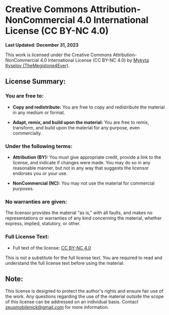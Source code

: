 # Creative Commons Attribution-NonCommercial 4.0 International License (CC BY-NC 4.0)

**Last Updated: December 31, 2023**

This work is licensed under the Creative Commons Attribution-NonCommercial 4.0 International License (CC BY-NC 4.0)
by [Mykyta Kyselov (TheMegistone4Ever)](https://github.com/TheMegistone4Ever).

## License Summary:

### You are free to:

- **Copy and redistribute:** You are free to copy and redistribute the material in any medium or format.

- **Adapt, remix, and build upon the material:** You are free to remix, transform, and build upon the material for any
  purpose, even commercially.

### Under the following terms:

- **Attribution (BY):** You must give appropriate credit, provide a link to the license, and indicate if changes were
  made. You may do so in any reasonable manner, but not in any way that suggests the licensor endorses you or your use.

- **NonCommercial (NC):** You may not use the material for commercial purposes.

### No warranties are given:

The licensor provides the material "as is," with all faults, and makes no representations or warranties of any kind
concerning the material, whether express, implied, statutory, or other.

### Full License Text:

- Full text of the license: [CC BY-NC 4.0](https://creativecommons.org/licenses/by-nc/4.0/legalcode)

This is not a substitute for the full license text. You are required to read and understand the full license text before
using the material.

## Note:

This license is designed to protect the author's rights and ensure fair use of the work. Any questions regarding the use
of the material outside the scope of this license can be addressed on an individual basis.
Contact [zeusmobilenick@gmail.com](mailto:zeusmobilenick@gmail.com) for more information.

